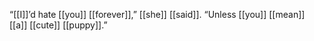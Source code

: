 “[[I]]’d hate [[you]] [[forever]],” [[she]] [[said]]. “Unless [[you]] [[mean]] [[a]] [[cute]] [[puppy]].”